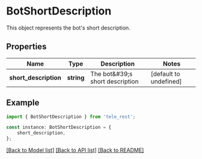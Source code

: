 # BotShortDescription

This object represents the bot\'s short description.

## Properties

Name | Type | Description | Notes
------------ | ------------- | ------------- | -------------
**short_description** | **string** | The bot\&#39;s short description | [default to undefined]

## Example

```typescript
import { BotShortDescription } from 'tele_rest';

const instance: BotShortDescription = {
    short_description,
};
```

[[Back to Model list]](../README.md#documentation-for-models) [[Back to API list]](../README.md#documentation-for-api-endpoints) [[Back to README]](../README.md)
